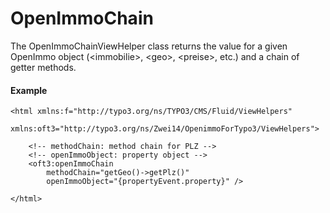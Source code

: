 # OpenImmoChain

The OpenImmoChainViewHelper class returns the value for a given OpenImmo object \(&lt;immobilie&gt;, &lt;geo&gt;, &lt;preise&gt;, etc.\) and a chain of getter methods.

#### Example

```markup
<html xmlns:f="http://typo3.org/ns/TYPO3/CMS/Fluid/ViewHelpers"
      xmlns:oft3="http://typo3.org/ns/Zwei14/OpenimmoForTypo3/ViewHelpers">
      
    <!-- methodChain: method chain for PLZ -->
    <!-- openImmoObject: property object -->
    <oft3:openImmoChain
        methodChain="getGeo()->getPlz()" 
        openImmoObject="{propertyEvent.property}" /> 
    
</html>
```

 

